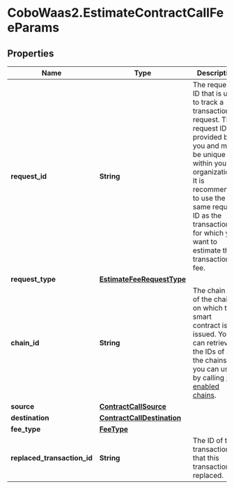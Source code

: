 # CoboWaas2.EstimateContractCallFeeParams

## Properties

Name | Type | Description | Notes
------------ | ------------- | ------------- | -------------
**request_id** | **String** | The request ID that is used to track a transaction request. The request ID is provided by you and must be unique within your organization. It is recommended to use the same request ID as the transaction for which you want to estimate the transaction fee. | [optional] 
**request_type** | [**EstimateFeeRequestType**](EstimateFeeRequestType.md) |  | 
**chain_id** | **String** | The chain ID of the chain on which the smart contract is issued. You can retrieve the IDs of all the chains you can use by calling [List enabled chains](https://www.cobo.com/developers/v2/api-references/wallets/list-enabled-chains). | 
**source** | [**ContractCallSource**](ContractCallSource.md) |  | 
**destination** | [**ContractCallDestination**](ContractCallDestination.md) |  | [optional] 
**fee_type** | [**FeeType**](FeeType.md) |  | [optional] 
**replaced_transaction_id** | **String** | The ID of the transaction that this transaction replaced. | [optional] 


